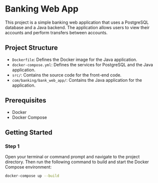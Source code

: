 # Banking Web App

This project is a simple banking web application that uses a PostgreSQL database and a Java backend. The application allows users to view their accounts and perform transfers between accounts.

## Project Structure

- `Dockerfile`: Defines the Docker image for the Java application.
- `docker-compose.yml`: Defines the services for PostgreSQL and the Java application.
- `src/`: Contains the source code for the front-end code.
- `com/banking/bank_web_app/`: Contains the Java application for the application.

## Prerequisites

- Docker
- Docker Compose

## Getting Started

### Step 1

Open your terminal or command prompt and navigate to the project directory. Then run the following command to build and start the Docker Compose environment:

```sh
docker-compose up --build